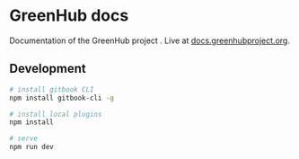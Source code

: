 # GreenHub docs

Documentation of the GreenHub project . Live at [docs.greenhubproject.org](https://docs.greenhubproject).

## Development

``` bash
# install gitbook CLI
npm install gitbook-cli -g

# install local plugins
npm install

# serve
npm run dev
```
